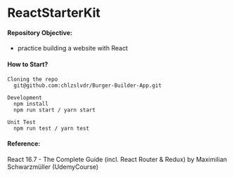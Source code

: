 # ReactStarterKit

#### Repository Objective:

- practice building a website with React

#### How to Start?

```
Cloning the repo
  git@github.com:chlzslvdr/Burger-Builder-App.git

Development
  npm install
  npm run start / yarn start

Unit Test
  npm run test / yarn test
```
#### Reference:

  React 16.7 - The Complete Guide (incl. React Router & Redux) by Maximilian Schwarzmüller (UdemyCourse)

